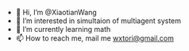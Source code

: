 - 👋 Hi, I’m @XiaotianWang
- 👀 I’m interested in simultaion of multiagent system
- 🌱 I’m currently learning math
- 📫 How to reach me, mail me wxtori@gmail.com

<!---
XiaotianWang/XiaotianWang is a ✨ special ✨ repository because its `README.md` (this file) appears on your GitHub profile.
You can click the Preview link to take a look at your changes.
--->
